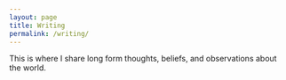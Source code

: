 ```yaml
---
layout: page
title: Writing
permalink: /writing/
---
```


This is where I share long form thoughts, beliefs, and observations about the world.


